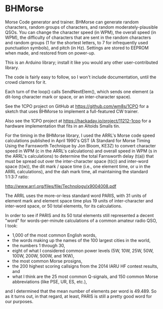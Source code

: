 # BHMorse

Morse Code generator and trainer.  BHMorse can generate random characters, random groups of characters, and random moderately-plausible QSOs.  You can change the character speed (in WPM), the overall speed (in WPM), the difficulty of characters that are sent in the random characters and random groups (1 for the shortest letters, to 7 for infrequently used punctuation symbols), and pitch (in Hz).  Settings are stored to EEPROM when made, and restored from on power-up.

This is an Arduino library;  install it like you would any other user-contributed library.

The code is fairly easy to follow, so I won't include documentation, until the crowd clamors for it.

Each turn of the loop() calls SendNextElem(), which sends one element (a dit-long character mark or space, or an inter-character space).

See the 1CPO project on GitHub at https://github.com/wm8s/1CPO for a sketch that uses BHMorse to implement a full-featured CW trainer.

Also see the 1CPO project at https://hackaday.io/project/11212-1cpo for a hardware implementation that fits in an Altoids Smalls tin.

For the timing in the BHMorse library, I used the ARRL's Morse code speed calculations published in April 1990's QST (A Standard for Morse Timing Using the Farnsworth Technique by Jon Bloom, KE3Z) to convert character speed in WPM (c in the ARRL's calculations) and overall speed in WPM (s in the ARRL's calculations) to determine the total Farnsworth delay (t(a)) that must be spread out over the inter-character space (t(c)) and inter-word space (t(w)), the dit mark / space time (i.e., one element time, or u in the ARRL calculations), and the dah mark time, all maintaining the standard 1:1:3:7 ratio:

http://www.arrl.org/files/file/Technology/x9004008.pdf

The ARRL uses the more-or-less standard word PARIS, with 31 units of element mark and element space time plus 19 units of inter-character and inter-word space, or 50 total elements, for its calculations.

In order to see if PARIS and its 50 total elements still represented a decent "word" for words-per-minute calculations of a common amateur radio QSO, I took:

* 1,000 of the most common English words,
* the words making up the names of the 100 largest cities in the world,
* the numbers 1 through 30,
* eight of what I considered common power levels (5W, 10W, 25W, 50W, 100W, 200W, 500W, and 1KW),
* the most common Morse prosigns,
* the 200 highest scoring callsigns from the 2014 IARU HF contest results, and
* what I think are the 25 most common Q-signals, and 150 common Morse abbreviations (like PSE, UR, ES, etc.),

and I determined that the mean number of elements per word is 49.489. So as it turns out, in that regard, at least, PARIS is still a pretty good word for our purposes.
